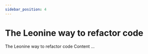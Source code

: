 ```yaml
---
sidebar_position: 4
---
```


# The Leonine way to refactor code

The Leonine way to refactor code Content ...
